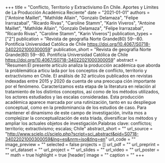 +++
title = "Conflicto, Territorio y Extractivismo En Chile. Aportes y Límites de La Producción Académica Reciente"
date = "2021-01-01"
authors = ["Antoine Maillet", "Mathilde Allain", "Gonzalo Delamaza", "Felipe Irarrazabal", "Ricardo Rivas", "Caroline Stamm", "Karin Viveros", "Antoine Maillet", "Mathilde Allain", "Gonzalo Delamaza", "Felipe Irarrazabal", "Ricardo Rivas", "Caroline Stamm", "Karin Viveros"]
publication_types = ["2"]
publication = "Revista de geografía Norte Grande(80) 59--80. Pontificia Universidad Católica de Chile https://doi.org/10.4067/S0718-34022021000300059"
publication_short = "Revista de geografía Norte Grande(80) 59--80. Pontificia Universidad Católica de Chile https://doi.org/10.4067/S0718-34022021000300059"
abstract = "Resumen:El presente artículo analiza la producción académica que aborda la problemática articu lada por los conceptos de conflicto, territorio y extractivismo en Chile. El análisis de 32 artículos publicados en revistas indexadas entre 2015 y 2020 da cuenta de una preocupa ción importante por el fenómeno. Caracterizamos esta etapa de la literatura en relación al tratamiento de los distintos conceptos, así como de los métodos utilizados, los actores estudiados y las escalas consideradas. Esta producción académica aparece marcada por una rutinización, tanto en su despliegue conceptual, como en la predominancia de los estudios de caso. Para mantener el dinamismo de este campo de investigación, invita mos a complejizar la conceptualización de esta triada, diversificar los métodos y ampliar los actuales objetos de investigación.Palabras clave: conflictos; territorio; extractivismo; escalas; Chile"
abstract_short = ""
url_source = "http://www.scielo.cl/scielo.php?script=sci_abstract&pid=S0718-34022021000300059&lng=es&nrm=iso&tlng=en"
url_code = ""
image_preview = ""
selected = false
projects = []
url_pdf = ""
url_preprint = ""
url_dataset = ""
url_project = ""
url_slides = ""
url_video = ""
url_poster = ""
math = true
highlight = true
[header]
image = ""
caption = ""
+++
